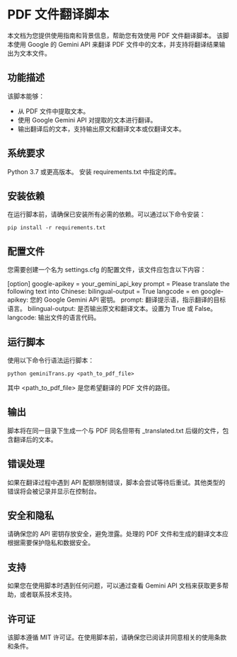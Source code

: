 # PDF 文件翻译脚本

本文档为您提供使用指南和背景信息，帮助您有效使用 PDF 文件翻译脚本。
该脚本使用 Google 的 Gemini API 来翻译 PDF 文件中的文本，并支持将翻译结果输出为文本文件。

## 功能描述

该脚本能够：

- 从 PDF 文件中提取文本。
- 使用 Google Gemini API 对提取的文本进行翻译。
- 输出翻译后的文本，支持输出原文和翻译文本或仅翻译文本。

## 系统要求

Python 3.7 或更高版本。
安装 requirements.txt 中指定的库。

## 安装依赖

在运行脚本前，请确保已安装所有必需的依赖。可以通过以下命令安装：

`pip install -r requirements.txt`


## 配置文件

您需要创建一个名为 settings.cfg 的配置文件，该文件应包含以下内容：

[option]
google-apikey = your_gemini_api_key
prompt = Please translate the following text into Chinese:
bilingual-output = True
langcode = en
google-apikey: 您的 Google Gemini API 密钥。
prompt: 翻译提示语，指示翻译的目标语言。
bilingual-output: 是否输出原文和翻译文本。设置为 True 或 False。
langcode: 输出文件的语言代码。

## 运行脚本

使用以下命令行语法运行脚本：

`python geminiTrans.py <path_to_pdf_file>`

其中 <path_to_pdf_file> 是您希望翻译的 PDF 文件的路径。

## 输出

脚本将在同一目录下生成一个与 PDF 同名但带有 _translated.txt 后缀的文件，包含翻译后的文本。

## 错误处理

如果在翻译过程中遇到 API 配额限制错误，脚本会尝试等待后重试。其他类型的错误将会被记录并显示在控制台。

## 安全和隐私

请确保您的 API 密钥存放安全，避免泄露。处理的 PDF 文件和生成的翻译文本应根据需要保护隐私和数据安全。

## 支持

如果您在使用脚本时遇到任何问题，可以通过查看 Gemini API 文档来获取更多帮助，或者联系技术支持。

## 许可证

该脚本遵循 MIT 许可证。在使用脚本前，请确保您已阅读并同意相关的使用条款和条件。
